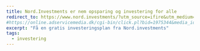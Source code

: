 ```yaml
---
title: Nord.Investments er nem opsparing og investering for alle
redirect_to: https://www.nord.investments/?utm_source=ifire&utm_medium=affiliate
#https://online.adservicemedia.dk/cgi-bin/click.pl?bid=1975344&media_id=81507
excerpt: "Få en gratis investeringsplan fra Nord.investments"
tags:
  - investering
---
```

